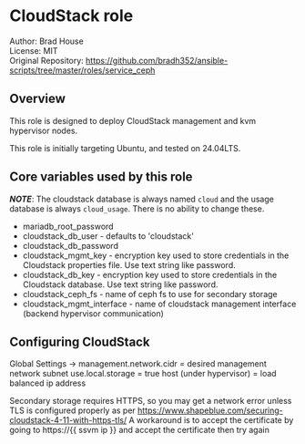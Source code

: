 # CloudStack role

Author: Brad House<br/>
License: MIT<br/>
Original Repository: https://github.com/bradh352/ansible-scripts/tree/master/roles/service_ceph

## Overview

This role is designed to deploy CloudStack management and kvm hypervisor nodes.

This role is initially targeting Ubuntu, and tested on 24.04LTS.

## Core variables used by this role

***NOTE***: The cloudstack database is always named `cloud` and the usage
database is always `cloud_usage`.  There is no ability to change these.

- mariadb_root_password
- cloudstack_db_user - defaults to 'cloudstack'
- cloudstack_db_password
- cloudstack_mgmt_key - encryption key used to store credentials in the Cloudstack properties file. Use text string like password.
- cloudstack_db_key - encryption key used to store credentials in the Cloudstack database. Use text string like password.
- cloudstack_ceph_fs - name of ceph fs to use for secondary storage
- cloudstack_mgmt_interface - name of cloudstack management interface (backend hypervisor communication)

## Configuring CloudStack
Global Settings -> management.network.cidr = desired management network subnet
                   use.local.storage = true
                   host (under hypervisor) = load balanced ip address

Secondary storage requires HTTPS, so you may get a network error unless TLS is configured properly as per https://www.shapeblue.com/securing-cloudstack-4-11-with-https-tls/
A workaround is to accept the certificate by going to https://{{ ssvm ip }} and accept the certificate then try again
